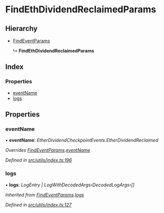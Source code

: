 # FindEthDividendReclaimedParams

## Hierarchy

* [FindEventParams](_utils_index_.findeventparams.md)

  ↳ **FindEthDividendReclaimedParams**

## Index

### Properties

* [eventName](_utils_index_.findethdividendreclaimedparams.md#eventname)
* [logs](_utils_index_.findethdividendreclaimedparams.md#logs)

## Properties

### eventName

• **eventName**: _EtherDividendCheckpointEvents.EtherDividendReclaimed_

_Overrides_ [_FindEventParams_](_utils_index_.findeventparams.md)_._[_eventName_](_utils_index_.findeventparams.md#eventname)

_Defined in_ [_src/utils/index.ts:196_](https://github.com/PolymathNetwork/polymath-sdk/blob/e8bbc1e/src/utils/index.ts#L196)

### logs

• **logs**: _LogEntry \| LogWithDecodedArgs‹DecodedLogArgs›\[\]_

_Inherited from_ [_FindEventParams_](_utils_index_.findeventparams.md)_._[_logs_](_utils_index_.findeventparams.md#logs)

_Defined in_ [_src/utils/index.ts:127_](https://github.com/PolymathNetwork/polymath-sdk/blob/e8bbc1e/src/utils/index.ts#L127)

